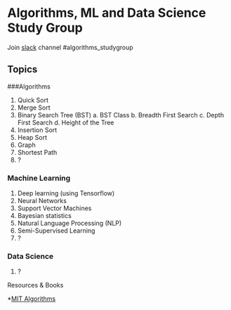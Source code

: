 # Algorithms, ML and Data Science Study Group

Join [slack](https://djangogirlsseoul.slack.com) channel #algorithms_studygroup

## Topics

###Algorithms

 1. Quick Sort
 2. Merge Sort
 3. Binary Search Tree (BST)
    a. BST Class
    b. Breadth First Search
    c. Depth First Search
    d. Height of the Tree
 4. Insertion Sort
 5. Heap Sort
 6. Graph
 7. Shortest Path
 8. ?
 
### Machine Learning

 1. Deep learning (using Tensorflow)
 2. Neural Networks
 3. Support Vector Machines
 4. Bayesian statistics
 5. Natural Language Processing (NLP)
 6. Semi-Supervised Learning
 7. ?

### Data Science

 1. ?

Resources & Books

*[MIT Algorithms](https://ocw.mit.edu/courses/electrical-engineering-and-computer-science/6-046j-introduction-to-algorithmsㅓ-sma-5503-fall-2005/)


